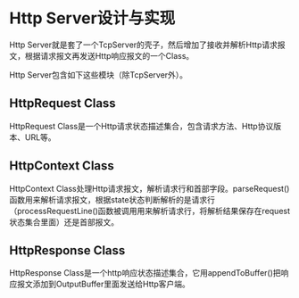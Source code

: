 # Http Server设计与实现


Http Server就是套了一个TcpServer的壳子，然后增加了接收并解析Http请求报文，根据请求报文再发送Http响应报文的一个Class。

Http Server包含如下这些模块（除TcpServer外）。

## HttpRequest Class

HttpRequest Class是一个Http请求状态描述集合，包含请求方法、Http协议版本、URL等。

## HttpContext Class

HttpContext Class处理Http请求报文，解析请求行和首部字段。parseRequest()函数用来解析请求报文，根据state状态判断解析的是请求行（processRequestLine()函数被调用用来解析请求行，将解析结果保存在request状态集合里面）还是首部报文。

## HttpResponse Class

HttpResponse Class是一个http响应状态描述集合，它用appendToBuffer()把响应报文添加到OutputBuffer里面发送给Http客户端。
